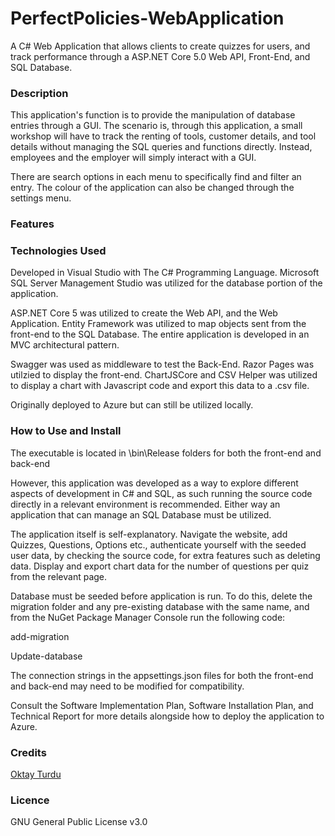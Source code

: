 # PerfectPolicies-WebApplication
A C# Web Application that allows clients to create quizzes for users, and track performance through a ASP.NET Core 5.0 Web API, Front-End, and SQL Database.

### Description

This application's function is to provide the manipulation of database entries through a GUI. The scenario is, through this application, a small workshop will have to track the renting of tools, customer details, and tool details without managing the SQL queries and functions directly. Instead, employees and the employer will simply interact with a GUI.

There are search options in each menu to specifically find and filter an entry. The colour of the application can also be changed through the settings menu.

### Features



### Technologies Used

Developed in Visual Studio with The C# Programming Language.
Microsoft SQL Server Management Studio was utilized for the database portion of the application.

ASP.NET Core 5 was utilized to create the Web API, and the Web Application. Entity Framework was utilized to map objects sent from the front-end to the SQL Database. The entire application is developed in an MVC architectural pattern.

Swagger was used as middleware to test the Back-End. Razor Pages was utilzied to display the front-end. ChartJSCore and CSV Helper was utilized to display a chart with Javascript code and export this data to a .csv file.

Originally deployed to Azure but can still be utilized locally.

### How to Use and Install

The executable is located in \bin\Release folders for both the front-end and back-end

However, this application was developed as a way to explore different aspects of development in C# and SQL, as such running the source code directly in a relevant environment is recommended. Either way an application that can manage an SQL Database must be utilized.

The application itself is self-explanatory. Navigate the website, add Quizzes, Questions, Options etc., authenticate yourself with the seeded user data, by checking the source code, for extra features such as deleting data. Display and export chart data for the number of questions per quiz from the relevant page.

Database must be seeded before application is run. To do this, delete the migration folder and any pre-existing database with the same name, and from the NuGet Package Manager Console run the following code:

add-migration <migration name>

Update-database

The connection strings in the appsettings.json files for both the front-end and back-end may need to be modified for compatibility.

Consult the Software Implementation Plan, Software Installation Plan, and Technical Report for more details alongside how to deploy the application to Azure.

### Credits

<a href="https://www.linkedin.com/in/oktay-turdu/">Oktay Turdu</a>

### Licence

GNU General Public License v3.0
